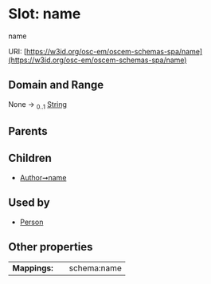 
# Slot: name

name

URI: [https://w3id.org/osc-em/oscem-schemas-spa/name](https://w3id.org/osc-em/oscem-schemas-spa/name)


## Domain and Range

None &#8594;  <sub>0..1</sub> [String](types/String.md)

## Parents


## Children

 *  [Author➞name](Author_name.md)

## Used by

 * [Person](Person.md)

## Other properties

|  |  |  |
| --- | --- | --- |
| **Mappings:** | | schema:name |